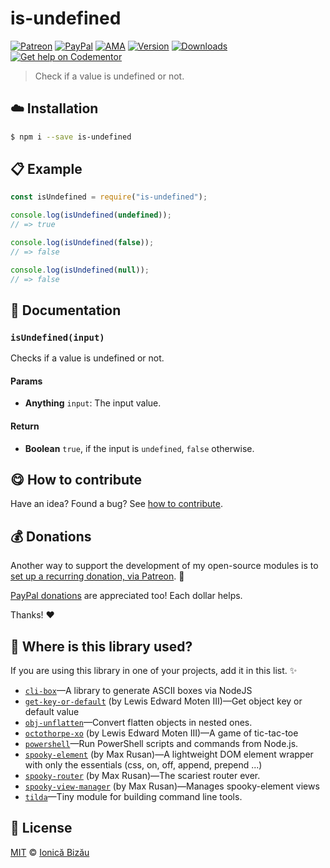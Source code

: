 
# is-undefined

 [![Patreon](https://img.shields.io/badge/Support%20me%20on-Patreon-%23e6461a.svg)][paypal-donations] [![PayPal](https://img.shields.io/badge/%24-paypal-f39c12.svg)][paypal-donations] [![AMA](https://img.shields.io/badge/ask%20me-anything-1abc9c.svg)](https://github.com/IonicaBizau/ama) [![Version](https://img.shields.io/npm/v/is-undefined.svg)](https://www.npmjs.com/package/is-undefined) [![Downloads](https://img.shields.io/npm/dt/is-undefined.svg)](https://www.npmjs.com/package/is-undefined) [![Get help on Codementor](https://cdn.codementor.io/badges/get_help_github.svg)](https://www.codementor.io/johnnyb?utm_source=github&utm_medium=button&utm_term=johnnyb&utm_campaign=github)

> Check if a value is undefined or not.

## :cloud: Installation

```sh
$ npm i --save is-undefined
```


## :clipboard: Example



```js
const isUndefined = require("is-undefined");

console.log(isUndefined(undefined));
// => true

console.log(isUndefined(false));
// => false

console.log(isUndefined(null));
// => false
```

## :memo: Documentation


### `isUndefined(input)`
Checks if a value is undefined or not.

#### Params
- **Anything** `input`: The input value.

#### Return
- **Boolean** `true`, if the input is `undefined`, `false` otherwise.



## :yum: How to contribute
Have an idea? Found a bug? See [how to contribute][contributing].

## :moneybag: Donations

Another way to support the development of my open-source modules is
to [set up a recurring donation, via Patreon][patreon]. :rocket:

[PayPal donations][paypal-donations] are appreciated too! Each dollar helps.

Thanks! :heart:

## :dizzy: Where is this library used?
If you are using this library in one of your projects, add it in this list. :sparkles:


 - [`cli-box`](https://github.com/IonicaBizau/node-cli-box)—A library to generate ASCII boxes via NodeJS
 - [`get-key-or-default`](https://github.com/lewismoten/get-key-or-default#readme) (by Lewis Edward Moten III)—Get object key or default value
 - [`obj-unflatten`](https://github.com/IonicaBizau/obj-unflatten#readme)—Convert flatten objects in nested ones.
 - [`octothorpe-xo`](https://github.com/lewismoten/octothorpe-xo#readme) (by Lewis Edward Moten III)—A game of tic-tac-toe
 - [`powershell`](https://github.com/IonicaBizau/powershell#readme)—Run PowerShell scripts and commands from Node.js.
 - [`spooky-element`](https://github.com/maxtherocket/spooky-element) (by Max Rusan)—A lightweight DOM element wrapper with only the essentials (css, on, off, append, prepend ...)
 - [`spooky-router`](https://github.com/maxtherocket/spooky-router) (by Max Rusan)—The scariest router ever.
 - [`spooky-view-manager`](https://github.com/maxtherocket/spooky-view-manager) (by Max Rusan)—Manages spooky-element views
 - [`tilda`](https://github.com/IonicaBizau/tilda)—Tiny module for building command line tools.

## :scroll: License

[MIT][license] © [Ionică Bizău][website]

[patreon]: https://www.patreon.com/ionicabizau
[paypal-donations]: https://www.paypal.com/cgi-bin/webscr?cmd=_s-xclick&hosted_button_id=RVXDDLKKLQRJW
[donate-now]: http://i.imgur.com/6cMbHOC.png

[license]: http://showalicense.com/?fullname=Ionic%C4%83%20Biz%C4%83u%20%3Cbizauionica%40gmail.com%3E%20(http%3A%2F%2Fionicabizau.net)&year=2016#license-mit
[website]: http://ionicabizau.net
[contributing]: /CONTRIBUTING.md
[docs]: /DOCUMENTATION.md
